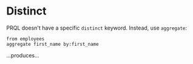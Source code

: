 # Distinct

PRQL doesn't have a specific `distinct` keyword. Instead, use `aggregate`:

```prql
from employees
aggregate first_name by:first_name
```

...produces...
